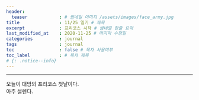 ```yaml
---
header:
  teaser            : # 썸네일 이미지 /assets/images/face_army.jpg
title               : 11/25 일기 # 제목
excerpt             : 프리코스 시작 # 썸네일 한줄 요약
last_modified_at    : 2020-11-25 # 마지막 수정일
categories          : journal
tags                : journal
toc                 : false # 목차 사용여부
toc_label           : # 목차 제목
# {: .notice--info}
---
```

---

오늘이 대망의 프리코스 첫날이다.  
아주 설렌다.